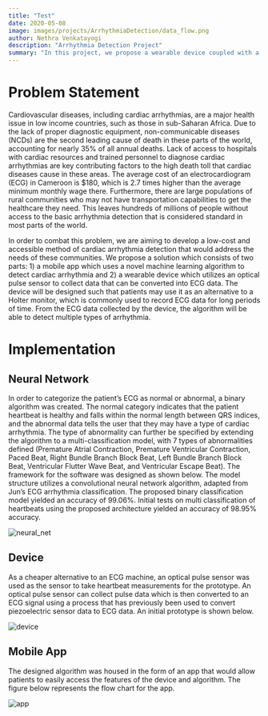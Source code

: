 ```yaml
---
title: "Test"
date: 2020-05-08
image: images/projects/ArrhythmiaDetection/data_flow.png
author: Nethra Venkatayogi
description: "Arrhythmia Detection Project"
summary: "In this project, we propose a wearable device coupled with a neural network for the diagnosis of cardiac arrhythmia"
---
```


# Problem Statement

Cardiovascular diseases, including cardiac arrhythmias, are a major health issue in low income countries, such as those in sub-Saharan Africa. Due to the lack of proper diagnostic equipment, non-communicable diseases (NCDs) are the second leading cause of death in these parts of the world, accounting for nearly 35% of all annual deaths. Lack of access to hospitals with cardiac resources and trained personnel to diagnose cardiac arrhythmias are key contributing factors to the high death toll that cardiac diseases cause in these areas. The average cost of an electrocardiogram (ECG) in Cameroon is $180, which is 2.7 times higher than the average minimum monthly wage there. Furthermore, there are large populations of rural communities who may not have transportation capabilities to get the healthcare they need. This leaves hundreds of millions of people without access to the basic arrhythmia detection that is considered standard in most parts of the world.

In order to combat this problem, we are aiming to develop a low-cost and accessible method of cardiac arrhythmia detection that would address the needs of these communities. We propose a solution which consists of two parts: 1) a mobile app which uses a novel machine learning algorithm to detect cardiac arrhythmia and 2) a wearable device which utilizes an optical pulse sensor to collect data that can be converted into ECG data. The device will be designed such that patients may use it as an alternative to a Holter monitor, which is commonly used to record ECG data for long periods of time. From the ECG data collected by the device, the algorithm will be able to detect multiple types of arrhythmia. 

# Implementation

## Neural Network

In order to categorize the patient’s ECG as normal or abnormal, a binary algorithm was created. The normal category indicates that the patient heartbeat is healthy and falls within the normal length between QRS indices, and the abnormal data tells the user that they may have a type of cardiac arrhythmia. The type of abnormality can further be specified by extending the algorithm to a multi-classification model, with 7 types of abnormalities defined (Premature Atrial Contraction, Premature Ventricular Contraction, Paced Beat, Right Bundle Branch Block Beat, Left Bundle Branch Block Beat, Ventricular Flutter Wave Beat, and Ventricular Escape Beat). The framework for the software was designed as shown below. The model structure utilizes a convolutional neural network algorithm, adapted from Jun’s ECG arrhythmia classification. The proposed binary classification model yielded an accuracy of 99.06%. Initial tests on multi classification of heartbeats using the proposed architecture yielded an accuracy of 98.95% accuracy.  

![neural_net](/images/projects/ArrhythmiaDetection/neural_net.png)

## Device

As a cheaper alternative to an ECG machine, an optical pulse sensor was used as the sensor to take heartbeat measurements for the prototype. An optical pulse sensor can collect pulse data which is then converted to an ECG signal using a process that has previously been used to convert piezoelectric sensor data to ECG data. An initial prototype is shown below.

![device](/images/projects/ArrhythmiaDetection/device.png)
## Mobile App

The designed algorithm was housed in the form of an app that would allow patients to easily access the features of the device and algorithm. The figure below represents the flow chart for the app.

![app](/images/projects/ArrhythmiaDetection/app.png)